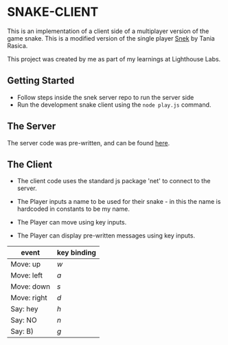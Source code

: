 # SNAKE-CLIENT

This is an implementation of a client side of a multiplayer version of the game snake. This is a modified version of the single player [Snek](https://github.com/taniarascia/snek) by Tania Rasica.

This project was created by me as part of my learnings at Lighthouse Labs.

## Getting Started

- Follow steps inside the snek server repo to run the server side
- Run the development snake client using the `node play.js` command.

## The Server

The server code was pre-written, and can be found [here](https://github.com/lighthouse-labs/snek-multiplayer).

## The Client

- The client code uses the standard js package 'net' to connect to the server.

- The Player inputs a name to be used for their snake - in this the name is hardcoded in constants to be my name.

- The Player can move using key inputs.

- The Player can display pre-written messages using key inputs.

| event | key binding |
| -------| ------ |
| Move: up | _w_ |
| Move: left | _a_ |
| Move: down | _s_ |
| Move: right| _d_ |
| Say: hey | _h_ |
| Say: NO | _n_ |
| Say: B) | _g_ |
